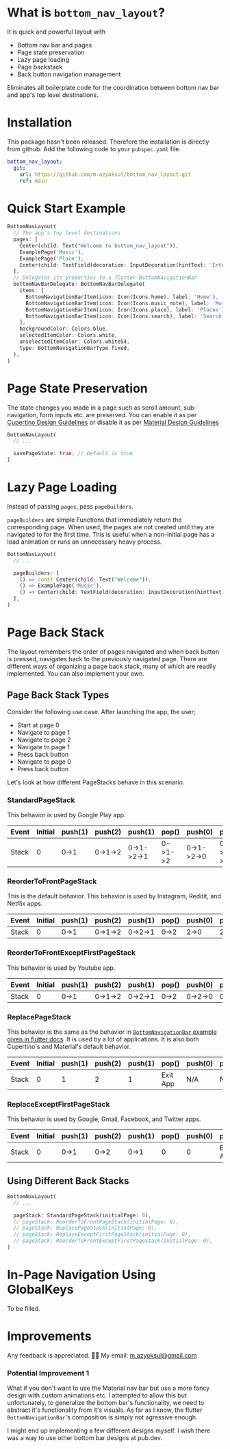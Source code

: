 # What is `bottom_nav_layout`?
It is quick and powerful layout with
 - Bottom nav bar and pages
 - Page state preservation
 - Lazy page loading
 - Page backstack
 - Back button navigation management

Eliminates all boilerplate code for the coordination between bottom nav bar and app's top level destinations.

# Installation
This package hasn't been released. Therefore the installation is directly from github. Add the following code to your `pubspec.yaml` file.
```yaml
bottom_nav_layout:
  git:
    url: https://github.com/m-azyoksul/bottom_nav_layout.git
    ref: main
```

# Quick Start Example
```dart
BottomNavLayout(
  // The app's top level destinations
  pages: [
    Center(child: Text("Welcome to bottom_nav_layout")),
    ExamplePage('Music'),
    ExamplePage('Place'),
    Center(child: TextField(decoration: InputDecoration(hintText: 'Enter search term...'))),
  ],
  // Delegates its properties to a flutter BottomNavigationBar
  bottomNavBarDelegate: BottomNavBarDelegate(
    items: [
      BottomNavigationBarItem(icon: Icon(Icons.home), label: 'Home'),
      BottomNavigationBarItem(icon: Icon(Icons.music_note), label: 'Music'),
      BottomNavigationBarItem(icon: Icon(Icons.place), label: 'Places'),
      BottomNavigationBarItem(icon: Icon(Icons.search), label: 'Search'),
    ],
    backgroundColor: Colors.blue,
    selectedItemColor: Colors.white,
    unselectedItemColor: Colors.white54,
    type: BottomNavigationBarType.fixed,
  ),
)
```

# Page State Preservation
The state changes you made in a page such as scroll amount, sub-navigation, form inputs etc. are preserved. You can enable it as per [Cupertino Design Guidelines](https://developer.apple.com/design/human-interface-guidelines/ios/app-architecture/navigation/) or disable it as per [Material Design Guidelines](https://material.io/components/bottom-navigation#behavior)
```dart
BottomNavLayout(
  // ...

  savePageState: true, // Default is true
)
```

# Lazy Page Loading
Instead of passing `pages`, pass `pageBuilders`.

`pageBuilders` are simple Functions that immediately return the corresponding page. When used, the pages are not created until they are navigated to for the first time. This is useful when a non-initial page has a load animation or runs an unnecessary heavy process.
```dart
BottomNavLayout(
  // ...

  pageBuilders: [
    () => const Center(child: Text("Welcome")),
    () => ExamplePage('Music'),
    () => Center(child: TextField(decoration: InputDecoration(hintText: 'Search for favorite'))),
  ],
)
```

# Page Back Stack
The layout remembers the order of pages navigated and when back button is pressed, navigates back to the previously navigated page. There are different ways of organizing a page back stack, many of which are readily implemented. You can also implement your own.

## Page Back Stack Types

Consider the following use case. After launching the app, the user;
 - Start at page 0
 - Navigate to page 1
 - Navigate to page 2
 - Navigate to page 1
 - Press back button
 - Navigate to page 0
 - Press back button

Let's look at how different PageStacks behave in this scenario.

### StandardPageStack
This behavior is used by Google Play app.

| Event | Initial | push(1) | push(2) | push(1) | pop() | push(0) | pop() |
| ---- | ---- | ---- | ---- | ---- | ---- | ---- | ---- |
| Stack | 0 | 0->1 | 0->1->2 | 0->1->2->1 | 0->1->2 | 0->1->2->0 | 0->1->2 |

### ReorderToFrontPageStack
This is the default behavior. This behavior is used by Instagram, Reddit, and Netflix apps.

| Event | Initial | push(1) | push(2) | push(1) | pop() | push(0) | pop() |
| ---- | ---- | ---- | ---- | ---- | ---- | ---- | ---- |
| Stack | 0 | 0->1 | 0->1->2 | 0->2->1 | 0->2 | 2->0 | 2 |

### ReorderToFrontExceptFirstPageStack
This behavior is used by Youtube app.

| Event | Initial | push(1) | push(2) | push(1) | pop() | push(0) | pop() |
| ---- | ---- | ---- | ---- | ---- | ---- | ---- | ---- |
| Stack | 0 | 0->1 | 0->1->2 | 0->2->1 | 0->2 | 0->2->0 | 0->2 |

### ReplacePageStack
This behavior is the same as the behavior in [`BottomNavigationBar` example given in flutter docs](https://api.flutter.dev/flutter/material/BottomNavigationBar-class.html). It is used by a lot of applications. It is also both Cupertino's and Material's default behavior.

| Event | Initial | push(1) | push(2) | push(1) | pop() | push(0) | pop() |
| ---- | ---- | ---- | ---- | ---- | ---- | ---- | ---- |
| Stack | 0 | 1 | 2 | 1 | Exit App | N/A | N/A |

### ReplaceExceptFirstPageStack
This behavior is used by Google, Gmail, Facebook, and Twitter apps.

| Event | Initial | push(1) | push(2) | push(1) | pop() | push(0) | pop() |
| ---- | ---- | ---- | ---- | ---- | ---- | ---- | ---- |
| Stack | 0 | 0->1 | 0->2 | 0->1 | 0 | 0 | Exit App |

## Using Different Back Stacks

```dart
BottomNavLayout(
  // ...

  pageStack: StandardPageStack(initialPage: 0),
  // pageStack: ReorderToFrontPageStack(initialPage: 0),
  // pageStack: ReplacePageStack(initialPage: 0),
  // pageStack: ReplaceExceptFirstPageStack(initialPage: 0),
  // pageStack: ReorderToFrontExceptFirstPageStack(initialPage: 0),
)
```

# In-Page Navigation Using GlobalKeys
To be filled.

# Improvements
Any feedback is appreciated. 🚀🚀 My email: m.azyoksul@gmail.com

### Potential Improvement 1
What if you don't want to use the Material nav bar but use a more fancy design with custom animations etc. I attempted to allow this but unfortunately, to generalize the bottom bar's functionality, we need to abstract it's functionality from it's visuals. As far as I know, the flutter `BottomNavigationBar`'s composition is simply not agressive enough.

I might end up implementing a few different designs myself. I wish there was a way to use other bottom bar designs at pub.dev.
